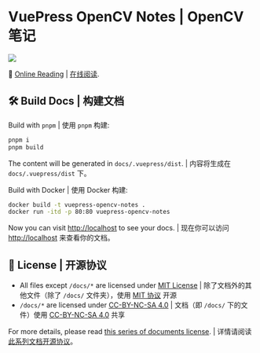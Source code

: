 # VuePress OpenCV Notes | OpenCV 笔记

![](https://img.shields.io/github/actions/workflow/status/Sun-ZhenXing/vuepress-opencv-notes/deploy-docs.yml?branch=main)

🚀 [Online Reading](https://blog.alexsun.top/vuepress-opencv-notes/) | [在线阅读](https://blog.alexsun.top/vuepress-opencv-notes/).

## 🛠️ Build Docs | 构建文档

Build with `pnpm` | 使用 `pnpm` 构建:

```bash
pnpm i
pnpm build
```

The content will be generated in `docs/.vuepress/dist`. | 内容将生成在 `docs/.vuepress/dist` 下。

Build with Docker | 使用 Docker 构建:

```bash
docker build -t vuepress-opencv-notes .
docker run -itd -p 80:80 vuepress-opencv-notes
```

Now you can visit <http://localhost> to see your docs. | 现在你可以访问 <http://localhost> 来查看你的文档。

## 📜 License | 开源协议

- All files except `/docs/*` are licensed under [MIT License](https://mit-license.org/) | 除了文档外的其他文件（除了 `/docs/` 文件夹），使用 [MIT 协议](https://mit-license.org/) 开源
- `/docs/*` are licensed under [CC-BY-NC-SA 4.0](https://creativecommons.org/licenses/by-nc-sa/4.0/) | 文档（即 `/docs/` 下的文件）使用 [CC-BY-NC-SA 4.0](https://creativecommons.org/licenses/by-nc-sa/4.0/) 共享

For more details, please read [this series of documents license](https://github.com/Sun-ZhenXing/Sun-ZhenXing.github.io#%E5%BC%80%E6%BA%90%E5%8D%8F%E8%AE%AE). | 详情请阅读 [此系列文档开源协议](https://github.com/Sun-ZhenXing/Sun-ZhenXing.github.io#%E5%BC%80%E6%BA%90%E5%8D%8F%E8%AE%AE)。
